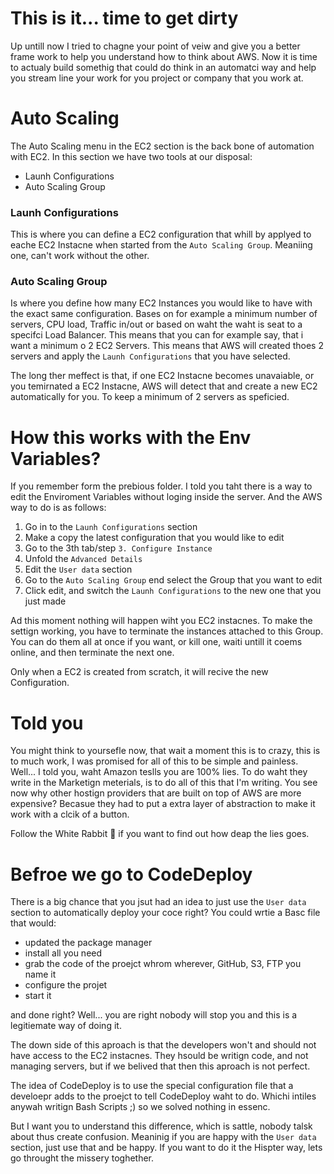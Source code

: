 # This is it... time to get dirty

Up untill now I tried to chagne your point of veiw and give you a better frame work to help you understand how to think about AWS. Now it is time to actualy build somethig that could do think in an automatci way and help you stream line your work for you project or company that you work at.

# Auto Scaling 

The Auto Scaling menu in the EC2 section is the back bone of automation with EC2. In this section we have two tools at our disposal:

- Launh Configurations
- Auto Scaling Group

### Launh Configurations

This is where you can define a EC2 configuration that whill by applyed to eache EC2 Instacne when started from the `Auto Scaling Group`. Meaniing one, can't work without the other.

### Auto Scaling Group

Is where you define how many EC2 Instances you would like to have with the exact same configuration. Bases on for example a minimum number of servers, CPU load, Traffic in/out or based on waht the waht is seat to a specifci Load Balancer. This means that you can for example say, that i want a minimum o 2 EC2 Servers. This means that AWS will created thoes 2 servers and apply the `Launh Configurations` that you have selected. 

The long ther meffect is that, if one EC2 Instacne becomes unavaiable, or you temirnated a EC2 Instacne, AWS will detect that and create a new EC2 automatically for you. To keep a minimum of 2 servers as speficied. 

# How this works with the Env Variables? 

If you remember form the prebious folder. I told you taht there is a way to edit the Enviroment Variables without loging inside the server. And the AWS way to do is as follows:

1. Go in to the `Launh Configurations` section
1. Make a copy the latest configuration that you would like to edit
1. Go to the  3th tab/step `3. Configure Instance`
1. Unfold the `Advanced Details`
1. Edit the `User data` section
1. Go to the `Auto Scaling Group` end select the Group that you want to edit
1. Click edit, and switch the `Launh Configurations` to the new one that you just made

Ad this moment nothing will happen wiht you EC2 instacnes. To make the settign working, you have to terminate the instances attached to this Group. You can do them all at once if you want, or kill one, waiti untill it coems online, and then terminate the next one.

Only when a EC2 is created from scratch, it will recive the new Configuration. 

# Told you

You might think to yoursefle now, that wait a moment this is to crazy, this is to much work, I was promised for all of this to be simple and painless. Well... I told you, waht Amazon teslls you are 100% lies. To do waht they write in the Marketign meterials, is to do all of this that I'm writing. You see now why other hostign providers that are built on top of AWS are more expensive? Becasue they had to put a extra layer of abstraction to make it work with a clcik of a button.

Follow the White Rabbit 🐇 if you want to find out how deap the lies goes.

# Befroe we go to CodeDeploy

There is a big chance that you jsut had an idea to just use the `User data` section to automatically deploy your coce right? You could wrtie a Basc file that would:

- updated the package manager
- install all you need
- grab the code of the proejct whrom wherever, GitHub, S3, FTP you name it
- configure the projet
- start it 

and done right? Well... you are right nobody will stop you and this is a legitiemate way of doing it.

The down side of this aproach is that the developers won't and should not have access to the EC2 instacnes. They hsould be writign code, and not managing servers, but if we belived that then this aproach is not perfect.

The idea of CodeDeploy is to use the special configuration file that a develoepr adds to the proejct to tell CodeDeploy waht to do. Whichi intiles anywah writign Bash Scripts ;) so we solved nothing in essenc. 

But I want you to understand this difference, which is sattle, nobody talsk about thus create confusion. Meaninig if you are happy with the `User data` section, just use that and be happy. If you want to do it the Hispter way, lets go throught the missery toghether.
